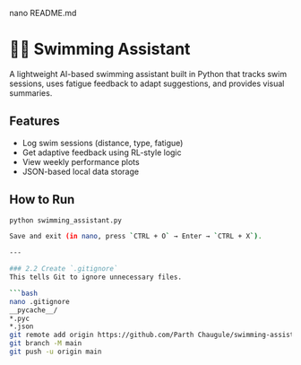 nano README.md
# 🏊‍♂️ Swimming Assistant

A lightweight AI-based swimming assistant built in Python that tracks swim sessions, uses fatigue feedback to adapt suggestions, and provides visual summaries.

## Features
- Log swim sessions (distance, type, fatigue)
- Get adaptive feedback using RL-style logic
- View weekly performance plots
- JSON-based local data storage

## How to Run
```bash
python swimming_assistant.py

Save and exit (in nano, press `CTRL + O` → Enter → `CTRL + X`).

---

### 2.2 Create `.gitignore`
This tells Git to ignore unnecessary files.

```bash
nano .gitignore
__pycache__/
*.pyc
*.json
git remote add origin https://github.com/Parth Chaugule/swimming-assistant.git
git branch -M main
git push -u origin main


